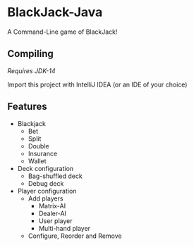 # BlackJack-Java
A Command-Line game of BlackJack!

## Compiling
*Requires JDK-14*

Import this project with IntelliJ IDEA (or an IDE of your choice)

## Features
- Blackjack
  - Bet
  - Split
  - Double
  - Insurance
  - Wallet
- Deck configuration
  - Bag-shuffled deck
  - Debug deck
- Player configuration
  - Add players
    - Matrix-AI
    - Dealer-AI
    - User player
    - Multi-hand player
  - Configure, Reorder and Remove

